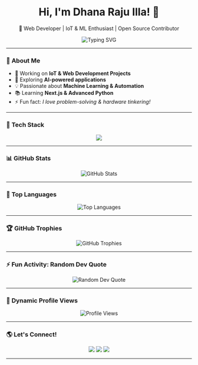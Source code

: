 <h1 align="center">Hi, I'm Dhana Raju Illa! 👋</h1>
<p align="center">
  🚀 Web Developer | IoT & ML Enthusiast | Open Source Contributor  
</p>

<p align="center">
  <img src="https://readme-typing-svg.demolab.com?font=Fira+Code&weight=600&size=20&pause=1000&color=0FFDF6&center=true&width=500&lines=Welcome+to+my+GitHub!;I+love+coding+and+innovation!;Always+learning+new+tech!" alt="Typing SVG">
</p>

---

### 🌟 **About Me**
- 🔭 Working on **IoT & Web Development Projects**
- 🎯 Exploring **AI-powered applications**
- 💡 Passionate about **Machine Learning & Automation**
- 📚 Learning **Next.js & Advanced Python**
- ⚡ Fun fact: *I love problem-solving & hardware tinkering!*

---

### 🚀 **Tech Stack**
<p align="center">
  <img src="https://skillicons.dev/icons?i=c,cpp,python,html,css,js,react,flask,arduino,mysql,sqlite" />
</p>

---

### 📊 **GitHub Stats**
<p align="center">
  <img src="https://github-readme-stats.vercel.app/api?username=ILLA-DHANA-RAJU&show_icons=true&theme=tokyonight" alt="GitHub Stats">
</p>

---

### 🚀 **Top Languages**
<p align="center">
  <img src="https://github-readme-stats.vercel.app/api/top-langs/?username=ILLA-DHANA-RAJU&layout=compact&theme=tokyonight" alt="Top Languages">
</p>

---

### 🏆 **GitHub Trophies**
<p align="center">
  <img src="https://github-profile-trophy.vercel.app/?username=ILLA-DHANA-RAJU&theme=radical" alt="GitHub Trophies">
</p>

---

### ⚡ **Fun Activity: Random Dev Quote**
<p align="center">
  <img src="https://quotes-github-readme.vercel.app/api?type=horizontal&theme=tokyonight" alt="Random Dev Quote">
</p>

---

### 🚀 **Dynamic Profile Views**
<p align="center">
  <img src="https://komarev.com/ghpvc/?username=ILLA-DHANA-RAJU&label=Profile%20Views&color=brightgreen&style=flat" alt="Profile Views">
</p>

---

### 🌎 **Let's Connect!**
<p align="center">
  <a href="http://www.linkedin.com/in/dhana-raju-illa-8906842a8"><img src="https://img.shields.io/badge/LinkedIn-0A66C2?style=for-the-badge&logo=linkedin&logoColor=white"></a>
  <a href="https://github.com/YOUR_GITHUB_USERNAME"><img src="https://img.shields.io/badge/GitHub-181717?style=for-the-badge&logo=github&logoColor=white"></a>
  <a href="mailto:your_email@example.com"><img src="https://img.shields.io/badge/Email-D14836?style=for-the-badge&logo=gmail&logoColor=white"></a>
</p>

---


